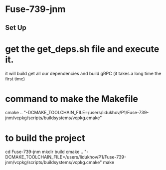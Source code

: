 # Fuse-739-jnm

Set Up
------

# get the get_deps.sh file and execute it.
it will build get all our dependencies and build gRPC (it takes a long time the first time)


# command to make the Makefile
cmake .. "-DCMAKE_TOOLCHAIN_FILE=/users/lidukhov/P1/Fuse-739-jnm/vcpkg/scripts/buildsystems/vcpkg.cmake"

# to build the project

cd Fuse-739-jnm 
mkdir build
cmake .. "-DCMAKE_TOOLCHAIN_FILE=/users/lidukhov/P1/Fuse-739-jnm/vcpkg/scripts/buildsystems/vcpkg.cmake"
make


